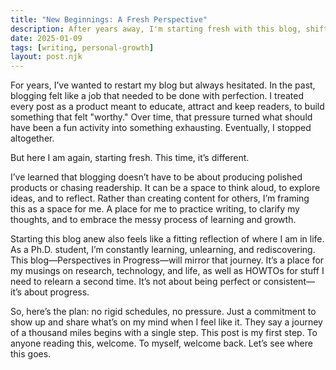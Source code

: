 ```yaml
---
title: "New Beginnings: A Fresh Perspective"
description: After years away, I'm starting fresh with this blog, shifting my focus from perfection and productivity to personal growth, exploration, and enjoying the process of writing.
date: 2025-01-09
tags: [writing, personal-growth]
layout: post.njk
---
```


For years, I’ve wanted to restart my blog but always hesitated. In the past,
blogging felt like a job that needed to be done with perfection. I treated every
post as a product meant to educate, attract and keep readers, to build something
that felt "worthy." Over time, that pressure turned what should have been a fun
activity into something exhausting. Eventually, I stopped altogether.

But here I am again, starting fresh. This time, it’s different.

I’ve learned that blogging doesn’t have to be about producing polished products
or chasing readership. It can be a space to think aloud, to explore ideas, and
to reflect. Rather than creating content for others, I’m framing this as a space
for me. A place for me to practice writing, to clarify my thoughts, and to
embrace the messy process of learning and growth.

Starting this blog anew also feels like a fitting reflection of where I am in
life. As a Ph.D. student, I’m constantly learning, unlearning, and
rediscovering. This blog—Perspectives in Progress—will mirror that journey. It’s
a place for my musings on research, technology, and life, as well as
HOWTOs for stuff I need to relearn a second time. It’s not about being
perfect or consistent—it’s about progress.

So, here’s the plan: no rigid schedules, no pressure. Just a commitment to show up and share what’s on my mind when I feel like it. They say a journey of a thousand miles begins with a single step. This post is my first step. To anyone reading this, welcome. To myself, welcome back. Let’s see where this goes.